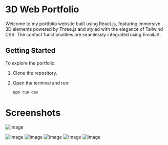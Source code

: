 # 3D Web Portfolio

Welcome to my portfolio website built using React.js, featuring immersive 3D elements powered by Three.js and styled with the elegance of Tailwind CSS. The contact functionalities are seamlessly integrated using EmailJS.

## Getting Started

To explore the portfolio:

1. Clone the repository.
2. Open the terminal and run:

   ```bash
   npm run dev


# Screenshots
![image](https://github.com/mlaskowski7/3Dportfolio/assets/144243838/0de1ae8d-0bdf-495d-a690-52c170c3fa28)

![image](https://github.com/mlaskowski7/3Dportfolio/assets/144243838/dc4f9eb2-f3f9-4baa-827c-ae45ab8704e1)
![image](https://github.com/mlaskowski7/3Dportfolio/assets/144243838/b25bc9b2-6846-4579-9936-b334c5f8ef1a)
![image](https://github.com/mlaskowski7/3Dportfolio/assets/144243838/adb26110-cd99-426e-8908-ef6bcf535f0d)
![image](https://github.com/mlaskowski7/3Dportfolio/assets/144243838/5d6bff5d-5e89-4120-ba28-a3d1e046a69a)
![image](https://github.com/mlaskowski7/3Dportfolio/assets/144243838/9e0cec90-3516-4332-be8d-5c861cd82d9f)


